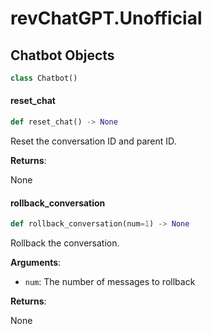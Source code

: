 <a id="revChatGPT.Unofficial"></a>

# revChatGPT.Unofficial

<a id="revChatGPT.Unofficial.Chatbot"></a>

## Chatbot Objects

```python
class Chatbot()
```

<a id="revChatGPT.Unofficial.Chatbot.reset_chat"></a>

#### reset\_chat

```python
def reset_chat() -> None
```

Reset the conversation ID and parent ID.

**Returns**:

None

<a id="revChatGPT.Unofficial.Chatbot.rollback_conversation"></a>

#### rollback\_conversation

```python
def rollback_conversation(num=1) -> None
```

Rollback the conversation.

**Arguments**:

- `num`: The number of messages to rollback

**Returns**:

None
